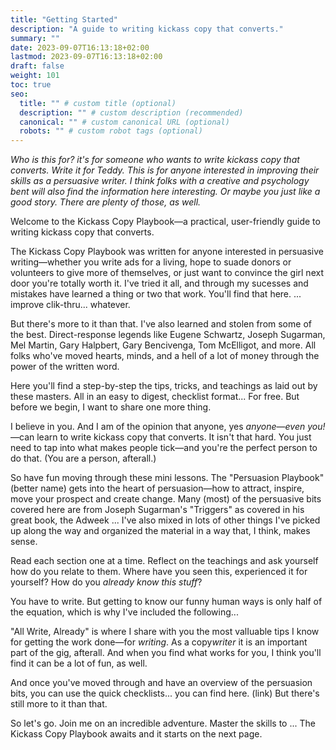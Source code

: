 ```yaml
---
title: "Getting Started"
description: "A guide to writing kickass copy that converts."
summary: ""
date: 2023-09-07T16:13:18+02:00
lastmod: 2023-09-07T16:13:18+02:00
draft: false
weight: 101
toc: true
seo:
  title: "" # custom title (optional)
  description: "" # custom description (recommended)
  canonical: "" # custom canonical URL (optional)
  robots: "" # custom robot tags (optional)
---
```

*Who is this for? it's for someone who wants to write kickass copy that converts. Write it for Teddy. This is for anyone interested in improving their skills as a persuasive writer. I think folks with a creative and psychology bent will also find the information here interesting. Or maybe you just like a good story. There are plenty of those, as well.*

Welcome to the Kickass Copy Playbook&mdash;a practical, user-friendly guide to writing kickass copy that converts.

The Kickass Copy Playbook was written for anyone interested in persuasive writing&mdash;whether you write ads for a living, hope to suade donors or volunteers to give more of themselves, or just want to convince the girl next door you're totally worth it. I've tried it all, and through my sucesses and mistakes have learned a thing or two that work. You'll find that here. ... improve clik-thru... whatever.

But there's more to it than that. I've also learned and stolen from some of the best. Direct-response legends like Eugene Schwartz, Joseph Sugarman, Mel Martin, Gary Halpbert, Gary Bencivenga, Tom McElligot, and more. All folks who've moved hearts, minds, and a hell of a lot of money through the power of the written word.

Here you'll find a step-by-step the tips, tricks, and teachings as laid out by these masters. All in an easy to digest, checklist format... For free. But before we begin, I want to share one more thing.

I believe in you. And I am of the opinion that anyone, yes *anyone*&mdash;*even you!*&mdash;can learn to write kickass copy that converts. It isn't that hard. You just need to tap into what makes people tick&mdash;and you're the perfect person to do that. (You are a person, afterall.)

So have fun moving through these mini lessons. The "Persuasion Playbook" (better name) gets into the heart of persuasion&mdash;how to attract, inspire, move your prospect and create change. Many (most) of the persuasive bits covered here are from Joseph Sugarman's "Triggers" as covered in his great book, the Adweek ... I've also mixed in lots of other things I've picked up along the way and organized the material in a way that, I think, makes sense.

Read each section one at a time. Reflect on the teachings and ask yourself how do you relate to them. Where have you seen this, experienced it for yourself? How do you *already know this stuff*?

You have to write. But getting to know our funny human ways is only half of the equation, which is why I've included the following...


"All Write, Already" is where I share with you the most valIuable tips I know for getting the work done&mdash;for *writing*. As a copy*writer* it is an important part of the gig, afterall. And when you find what works for you, I think you'll find it can be a lot of fun, as well.

And once you've moved through and have an overview of the persuasion bits, you can use the quick checklists... you can find here. (link) But there's still more to it than that.

So let's go. Join me on an incredible adventure. Master the skills to ... The Kickass Copy Playbook awaits and it starts on the next page.
